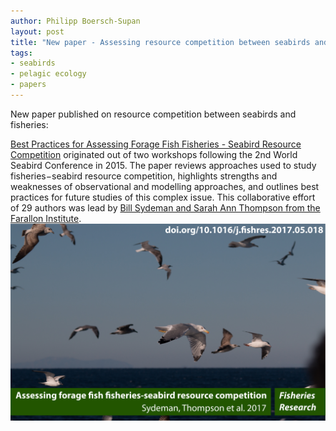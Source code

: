 ```yaml
---
author: Philipp Boersch-Supan
layout: post
title: "New paper - Assessing resource competition between seabirds and fisheries"
tags:
- seabirds
- pelagic ecology
- papers
---
```

New paper published on resource competition between seabirds and fisheries:

 [Best Practices for Assessing Forage Fish Fisheries - Seabird Resource Competition](https://doi.org/10.1016/j.fishres.2017.05.018) originated out of two workshops following the 2nd World Seabird Conference in 2015. The paper reviews approaches used to study fisheries−seabird resource competition, highlights strengths and weaknesses of observational and modelling approaches, and outlines best practices for future studies of this complex issue. 
This collaborative effort of 29 authors was lead by [Bill Sydeman and Sarah Ann Thompson from the Farallon Institute](http://www.faralloninstitute.org/).
<img class="img-wide" src="/public/images/seabird_fisheries_paper_cover.png" alt="graphical summary">  

